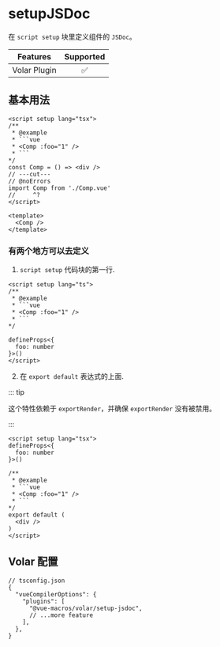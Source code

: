 # setupJSDoc <PackageVersion name="@vue-macros/volar" />

<StabilityLevel level="stable" />

在 `script setup` 块里定义组件的 `JSDoc`。

|   Features   |     Supported      |
| :----------: | :----------------: |
| Volar Plugin | :white_check_mark: |

## 基本用法

```vue twoslash
<script setup lang="tsx">
/**
 * @example
 * ```vue
 * <Comp :foo="1" />
 * ```
*/
const Comp = () => <div />
// ---cut---
// @noErrors
import Comp from './Comp.vue'
//     ^?
</script>

<template>
  <Comp />
</template>
```

### 有两个地方可以去定义

1. `script setup` 代码块的第一行.

```vue
<script setup lang="ts">
/**
 * @example
 * ```vue
 * <Comp :foo="1" />
 * ```
*/

defineProps<{
  foo: number
}>()
</script>
```

2. 在 `export default` 表达式的上面.

::: tip

这个特性依赖于 `exportRender`，并确保 `exportRender` 没有被禁用。

:::

```vue
<script setup lang="tsx">
defineProps<{
  foo: number
}>()

/**
 * @example
 * ```vue
 * <Comp :foo="1" />
 * ```
*/
export default (
  <div />
)
</script>
```

## Volar 配置

```jsonc {5,13}
// tsconfig.json
{
  "vueCompilerOptions": {
    "plugins": [
      "@vue-macros/volar/setup-jsdoc",
      // ...more feature
    ],
  },
}
```
